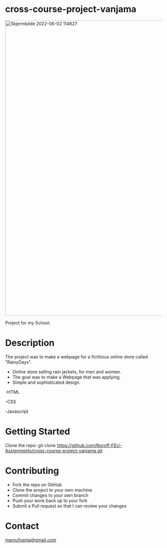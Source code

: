 # cross-course-project-vanjama
<img width="947" alt="Skjermbilde 2022-06-02 114627" src="https://user-images.githubusercontent.com/91538702/171603574-a2925252-6894-4ba4-a9e9-be29178a79c3.png">


Project for my School. 

# Description
The project was to make a webpage for a fictitious online store called "RainyDays".

- Online store selling rain jackets, for men and women. 
- The goal was to make a Webpage that was applying.
- Simple and sophisticated design.

-HTML

-CSS

-Javascript

# Getting Started


Clone the repo: git clone https://github.com/Noroff-FEU-Assignments/cross-course-project-vanjama.git


# Contributing
- Fork the repo on GitHub
- Clone the project to your own machine
- Commit changes to your own branch
- Push your work back up to your fork
- Submit a Pull request so that I can review your changes

# Contact
maroufvanja@gmail.com
